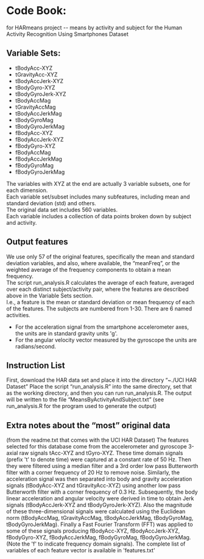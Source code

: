 # Code Book:
for HARmeans project -- means by activity and subject for the Human Activity Recognition Using Smartphones Dataset
## Variable Sets:
* tBodyAcc-XYZ
* tGravityAcc-XYZ
* tBodyAccJerk-XYZ
* tBodyGyro-XYZ
* tBodyGyroJerk-XYZ
* tBodyAccMag
* tGravityAccMag
* tBodyAccJerkMag
* tBodyGyroMag
* tBodyGyroJerkMag
* fBodyAcc-XYZ
* fBodyAccJerk-XYZ
* fBodyGyro-XYZ
* fBodyAccMag
* fBodyAccJerkMag
* fBodyGyroMag
* fBodyGyroJerkMag

The variables with XYZ at the end are actually 3 variable subsets, one for each dimension.  
Each variable set/subset includes many subfeatures, including mean and standard deviation (std) and others.  
The original data set includes 560 variables.  
Each variable includes a collection of data points broken down by subject and activity.
## Output features
We use only 57 of the original features, specifically the mean and standard deviation variables, and also, where available, the “meanFreq”, or the weighted average of the frequency components to obtain a mean frequency.  
The script run_analysis.R calculates the average of each feature, averaged over each distinct subject/activity pair, where the features are described above in the Variable Sets section.  
I.e., a feature is the mean or standard deviation or mean frequency of each of the features.
The subjects are numbered from 1-30.
There are 6 named activities.
* For the acceleration signal from the smartphone accelerometer axes, the units are in standard gravity units 'g'.
* For the angular velocity vector measured by the gyroscope  the units are radians/second.

## Instruction List 
First, download the HAR data set and place it into the directory “~./UCI HAR Dataset”
Place the script “run_analysis.R” into the same directory, set that as the working directory, and then you can run run_analysis.R.
The output will be written to the file “MeansByActivityAndSubject.txt”
(see run_analysis.R for the program used to generate the output)

## Extra notes about the “most” original data
(from the readme.txt that comes with the UCI HAR Dataset)
The features selected for this database come from the accelerometer and gyroscope 3-axial raw signals tAcc-XYZ and tGyro-XYZ. These time domain signals (prefix 't' to denote time) were captured at a constant rate of 50 Hz. Then they were filtered using a median filter and a 3rd order low pass Butterworth filter with a corner frequency of 20 Hz to remove noise. Similarly, the acceleration signal was then separated into body and gravity acceleration signals (tBodyAcc-XYZ and tGravityAcc-XYZ) using another low pass Butterworth filter with a corner frequency of 0.3 Hz. 
Subsequently, the body linear acceleration and angular velocity were derived in time to obtain Jerk signals (tBodyAccJerk-XYZ and tBodyGyroJerk-XYZ). Also the magnitude of these three-dimensional signals were calculated using the Euclidean norm (tBodyAccMag, tGravityAccMag, tBodyAccJerkMag, tBodyGyroMag, tBodyGyroJerkMag). 
Finally a Fast Fourier Transform (FFT) was applied to some of these signals producing fBodyAcc-XYZ, fBodyAccJerk-XYZ, fBodyGyro-XYZ, fBodyAccJerkMag, fBodyGyroMag, fBodyGyroJerkMag. (Note the 'f' to indicate frequency domain signals). 
The complete list of variables of each feature vector is available in 'features.txt'